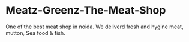 # Meatz-Greenz-The-Meat-Shop
One of the best meat  shop in noida. We deliverd fresh and hygine meat, mutton, Sea food &amp; fish.
